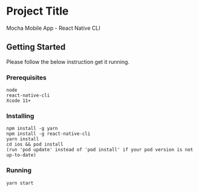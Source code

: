 # Project Title

Mocha Mobile App - React Native CLI

## Getting Started

Please follow the below instruction get it running.

### Prerequisites

```
node
react-native-cli
Xcode 11+
```

### Installing

```
npm install -g yarn
npm install -g react-native-cli
yarn install
cd ios && pod install
(run 'pod update' instead of 'pod install' if your pod version is not up-to-date)
```

### Running

```
yarn start
```
